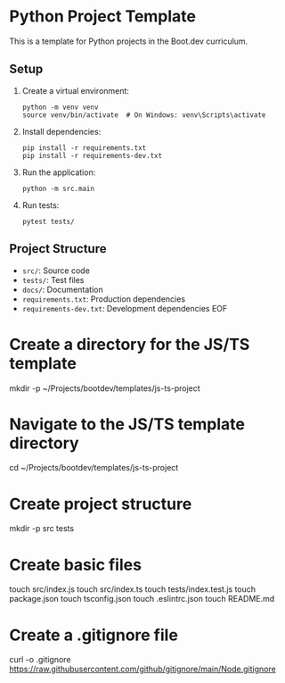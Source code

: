 # Python Project Template

This is a template for Python projects in the Boot.dev curriculum.

## Setup

1. Create a virtual environment:
   ```
   python -m venv venv
   source venv/bin/activate  # On Windows: venv\Scripts\activate
   ```

2. Install dependencies:
   ```
   pip install -r requirements.txt
   pip install -r requirements-dev.txt
   ```

3. Run the application:
   ```
   python -m src.main
   ```

4. Run tests:
   ```
   pytest tests/
   ```

## Project Structure

- `src/`: Source code
- `tests/`: Test files
- `docs/`: Documentation
- `requirements.txt`: Production dependencies
- `requirements-dev.txt`: Development dependencies
EOF

# Create a directory for the JS/TS template
mkdir -p ~/Projects/bootdev/templates/js-ts-project

# Navigate to the JS/TS template directory
cd ~/Projects/bootdev/templates/js-ts-project

# Create project structure
mkdir -p src tests

# Create basic files
touch src/index.js
touch src/index.ts
touch tests/index.test.js
touch package.json
touch tsconfig.json
touch .eslintrc.json
touch README.md

# Create a .gitignore file
curl -o .gitignore https://raw.githubusercontent.com/github/gitignore/main/Node.gitignore
```